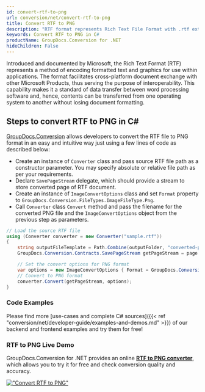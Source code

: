 ```yaml
---
id: convert-rtf-to-png
url: conversion/net/convert-rtf-to-png
title: Convert RTF to PNG
description: "RTF format represents Rich Text File Format with .rtf extension. Learn how to convert RTF to PNG file programmatically in C# language using GroupDocs.Conversion for .NET library."
keywords: Convert RTF to PNG in C#
productName: GroupDocs.Conversion for .NET
hideChildren: False
---
```


Introduced and documented by Microsoft, the Rich Text Format (RTF) represents a method of encoding formatted text and graphics for use within applications. The format facilitates cross-platform document exchange with other Microsoft Products, thus serving the purpose of interoperability. This capability makes it a standard of data transfer between word processing software and, hence, contents can be transferred from one operating system to another without losing document formatting.

## Steps to convert RTF to PNG in C#

[GroupDocs.Conversion](https://products.groupdocs.com/conversion/net) allows developers to convert the RTF file to PNG format in an easy and intuitive way just using a few lines of code as described below:

* Create an instance of `Converter` class and pass source RTF file path as a constructor parameter. You may specify absolute or relative file path as per your requirements. 
* Declare `SavePageStream` delegate, which should provide a stream to store converted page of RTF document.
* Create an instance of `ImageConvertOptions` class and set `Format` property to `GroupDocs.Conversion.FileTypes.ImageFileType.Png`.
* Call `Converter` class `Convert` method and pass the filename for the converted PNG file and the `ImageConvertOptions` object from the previous step as parameters.

```csharp
// Load the source RTF file
using (Converter converter = new Converter("sample.rtf"))
{
    string outputFileTemplate = Path.Combine(outputFolder, "converted-page-{0}.png");
    GroupDocs.Conversion.Contracts.SavePageStream getPageStream = page => new FileStream(string.Format(outputFileTemplate, page), FileMode.Create);

    // Set the convert options for PNG format
    var options = new ImageConvertOptions { Format = GroupDocs.Conversion.FileTypes.ImageFileType.Png };   
    // Convert to PNG format
    converter.Convert(getPageStream, options);
}
```

### Code Examples

Please find more [use-cases and complete C# sources]({{< ref "conversion/net/developer-guide/examples-and-demos.md" >}}) of our backend and frontend examples and try them for free!

### RTF to PNG Live Demo

GroupDocs.Conversion for .NET provides an online [**RTF to PNG converter**](https://products.groupdocs.app/conversion/rtf-to-png), which allows you to try it for free and check conversion quality and accuracy.

[!["Convert RTF to PNG"](conversion/net/images/convert-to-png/convert-rtf-to-png.png)](https://products.groupdocs.app/conversion/rtf-to-png)